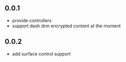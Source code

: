 ## 0.0.1

* provide controllers
* support dash drm encrypted content at the moment

## 0.0.2
 * add surface control support

